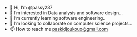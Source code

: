 - 👋 Hi, I’m @passy237
- 👀 I’m interested in Data analysis and software design...
- 🌱 I’m currently learning software engineering..
- 💞️ I’m looking to collaborate on computer science projects...
- 📫 How to reach me paskidjoukouo@gmail.com

<!---
passy237/passy237 is a ✨ special ✨ repository because its `README.md` (this file) appears on your GitHub profile.
You can click the Preview link to take a look at your changes.
--->

